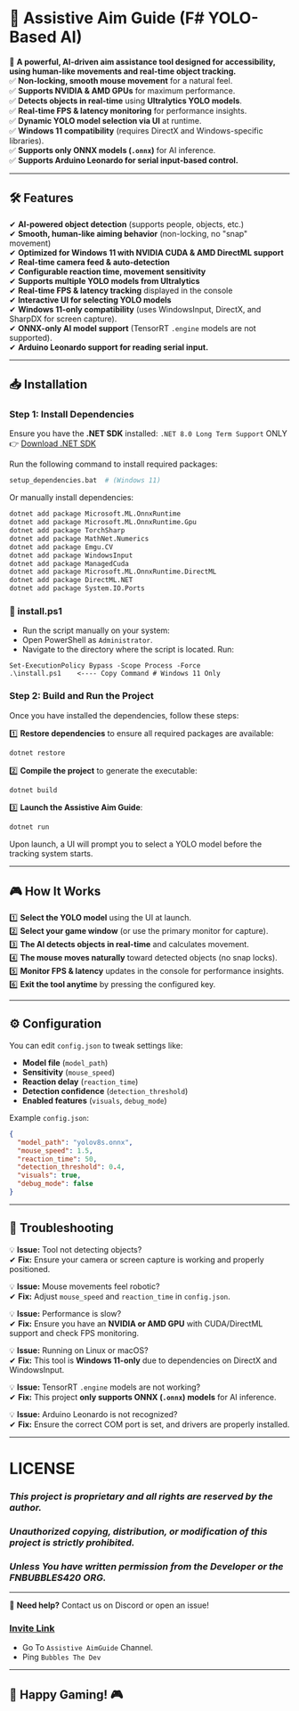 # 🎯 Assistive Aim Guide (F# YOLO-Based AI)
🚀 **A powerful, AI-driven aim assistance tool designed for accessibility, using human-like movements and real-time object tracking.**  
✅ **Non-locking, smooth mouse movement** for a natural feel.  
✅ **Supports NVIDIA & AMD GPUs** for maximum performance.  
✅ **Detects objects in real-time** using **Ultralytics YOLO models**.  
✅ **Real-time FPS & latency monitoring** for performance insights.  
✅ **Dynamic YOLO model selection via UI** at runtime.  
✅ **Windows 11 compatibility** (requires DirectX and Windows-specific libraries).  
✅ **Supports only ONNX models (`.onnx`)** for AI inference.  
✅ **Supports Arduino Leonardo for serial input-based control.**  

---

## 🛠 **Features**
✔ **AI-powered object detection** (supports people, objects, etc.)  
✔ **Smooth, human-like aiming behavior** (non-locking, no "snap" movement)  
✔ **Optimized for Windows 11 with NVIDIA CUDA & AMD DirectML support**  
✔ **Real-time camera feed & auto-detection**  
✔ **Configurable reaction time, movement sensitivity**  
✔ **Supports multiple YOLO models from Ultralytics**  
✔ **Real-time FPS & latency tracking** displayed in the console  
✔ **Interactive UI for selecting YOLO models**  
✔ **Windows 11-only compatibility** (uses WindowsInput, DirectX, and SharpDX for screen capture).  
✔ **ONNX-only AI model support** (TensorRT `.engine` models are not supported).  
✔ **Arduino Leonardo support for reading serial input.**  

---

## 📥 **Installation**
### **Step 1: Install Dependencies**
Ensure you have the **.NET SDK** installed:  `.NET 8.0 Long Term Support` ONLY
👉 [Download .NET SDK](https://dotnet.microsoft.com/en-us/download)  

Run the following command to install required packages:
```sh
setup_dependencies.bat  # (Windows 11)
```
Or manually install dependencies:
```sh
dotnet add package Microsoft.ML.OnnxRuntime
dotnet add package Microsoft.ML.OnnxRuntime.Gpu
dotnet add package TorchSharp
dotnet add package MathNet.Numerics
dotnet add package Emgu.CV
dotnet add package WindowsInput
dotnet add package ManagedCuda
dotnet add package Microsoft.ML.OnnxRuntime.DirectML
dotnet add package DirectML.NET
dotnet add package System.IO.Ports
```

### 📌 install.ps1
- Run the script manually on your system:
- Open PowerShell as `Administrator`.
- Navigate to the directory where the script is located. Run:

```
Set-ExecutionPolicy Bypass -Scope Process -Force
.\install.ps1    <---- Copy Command # Windows 11 Only
```

### **Step 2: Build and Run the Project**
Once you have installed the dependencies, follow these steps:

1️⃣ **Restore dependencies** to ensure all required packages are available:
```sh
dotnet restore
```

2️⃣ **Compile the project** to generate the executable:
```sh
dotnet build
```

3️⃣ **Launch the Assistive Aim Guide**:
```sh
dotnet run
```

Upon launch, a UI will prompt you to select a YOLO model before the tracking system starts.

---

## 🎮 **How It Works**
1️⃣ **Select the YOLO model** using the UI at launch.  
2️⃣ **Select your game window** (or use the primary monitor for capture).  
3️⃣ **The AI detects objects in real-time** and calculates movement.  
4️⃣ **The mouse moves naturally** toward detected objects (no snap locks).  
5️⃣ **Monitor FPS & latency** updates in the console for performance insights.  
6️⃣ **Exit the tool anytime** by pressing the configured key.  

---

## ⚙️ **Configuration**
You can edit `config.json` to tweak settings like:
- **Model file** (`model_path`)
- **Sensitivity** (`mouse_speed`)
- **Reaction delay** (`reaction_time`)
- **Detection confidence** (`detection_threshold`)
- **Enabled features** (`visuals`, `debug_mode`)

Example `config.json`:
```json
{
  "model_path": "yolov8s.onnx",
  "mouse_speed": 1.5,
  "reaction_time": 50,
  "detection_threshold": 0.4,
  "visuals": true,
  "debug_mode": false
}
```

---

## 🔧 **Troubleshooting**
💡 **Issue:** Tool not detecting objects?  
✔ **Fix:** Ensure your camera or screen capture is working and properly positioned.

💡 **Issue:** Mouse movements feel robotic?  
✔ **Fix:** Adjust `mouse_speed` and `reaction_time` in `config.json`.

💡 **Issue:** Performance is slow?  
✔ **Fix:** Ensure you have an **NVIDIA or AMD GPU** with CUDA/DirectML support and check FPS monitoring.

💡 **Issue:** Running on Linux or macOS?  
✔ **Fix:** This tool is **Windows 11-only** due to dependencies on DirectX and WindowsInput.

💡 **Issue:** TensorRT `.engine` models are not working?  
✔ **Fix:** This project **only supports ONNX (`.onnx`) models** for AI inference.  

💡 **Issue:** Arduino Leonardo is not recognized?  
✔ **Fix:** Ensure the correct COM port is set, and drivers are properly installed.

---

# LICENSE
### ***This project is proprietary and all rights are reserved by the author.***
### ***Unauthorized copying, distribution, or modification of this project is strictly prohibited.***
### ***Unless You have written permission from the Developer or the FNBUBBLES420 ORG.***

---
📧 **Need help?** Contact us on Discord or open an issue!
### [Invite Link](https://discord.fnbubbles420.org/invite)
- Go To `Assistive AimGuide` Channel.
- Ping `Bubbles The Dev`
---
## 🚀 Happy Gaming! 🎮
